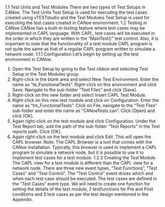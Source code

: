 1.1 Test Units and Test Modules 
There are two types of Test Setups in CANoe. The Test Units Test Setup is used for executing the test 
cases created using vTESTstudio and the Test Modules Test Setup is used for executing the test cases 
created in CANoe environment. 
1.2 
Testing in CANoe 
CANoe has a built-in testing feature where test cases may be implemented in CAPL language. With CAPL, 
test cases will be executed in the order in which they are written in the “MainTest()” test control. Also, it is 
important to note that the functionality of a test module CAPL program is not quite the same as that of a 
regular CAPL program written to simulate a network node. 
1.1.1 
Configuration 
Let’s begin by setting up the test environment in CANoe. 
1) Open the Test Setup by going to the Test ribbon and selecting Test Setup in the Test Modules 
group. 
2) Right-click in the blank area and select New Test Environment. Enter the name as 
“te_FunctionalTests”. Right-click on this environment and click Save. Navigate to the sub-folder “Test 
Files” and click [Save]. 
3) Right-click on this new folder and select Insert CAPL Test Module. 
4) Right-click on this new test module and click on Configuration. Enter the name as 
“tm_FunctionalTests”. Click on File, navigate to the “Test Files” sub-folder and enter the name as 
“CANoeTests.can”. Click [Open] and click [OK]. 
5) Again right-click on the test module and click Configuration. Under the Test Report tab, add the path 
of the sub-folder “Test Reports” in the Test reports path. Click [OK]. 
6) Again right-click on the test module and click Edit. This will open the CAPL browser. 
Note: The CAPL Browser is a tool that comes with the CANoe installation. Typically, this browser is used to 
implement a CAPL program to simulate a network node, but it is possible to use it to implement test cases for 
a test module. 
1.2.2 
Creating the Test Module 
The CAPL view for a test module is different than the CAPL view for a network node. There are three new 
event types, “Test Functions”, “Test Cases” and “Test Control”. The “Test Control” event drives which and 
when each test case should be executed. The test cases are defined in the “Test Cases” event type. We will 
need to create one function for setting the details of the test module, 2 testfunctions for Pre and Post 
conditions and 3 test cases as per the test design mentioned in the Appendix. 
